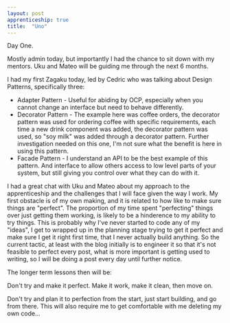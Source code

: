 ```yaml
---
layout: post
apprenticeship: true
title:  "Uno"
---
```


Day One.

Mostly admin today, but importantly I had the chance to sit down with my
mentors. Uku and Mateo will be guiding me through the next 6 months.

I had my first Zagaku today, led by Cedric who was talking about Design
Patterns, specifically three:

- Adapter Pattern - Useful for abiding by OCP, especially when you cannot
  change an interface but need to behave differently.
- Decorator Pattern - The example here was coffee orders, the decorator pattern
  was used for ordering coffee with specific requirements, each time a new
  drink component was added, the decorator pattern was used, so "soy milk" was
  added through a decorator pattern. Further investigation needed on this one,
  I'm not sure what the benefit is here in using this pattern.
- Facade Pattern - I understand an API to be the best example of this pattern.
  And interface to allow others access to low level parts of your system, but
  still giving you control over what they can do with it.

I had a great chat with Uku and Mateo about my approach to the apprenticeship
and the challenges that I will face given the way I work. My first obstacle is
of my own making, and it is related to how like to make sure things are
"perfect". The proportion of my time spent "perfecting" things over just
getting them working, is likely to be a hinderence to my ability to try things.
This is probably why I've never started to code any of my "ideas", I get to
wrapped up in the planning stage trying to get it perfect and make sure I get
it right first time, that I never actually build anything. So the current
tactic, at least with the blog initially is to engineer it so that it's not
feasible to perfect every post, what is more important is getting used to
writing, so I will be doing a post every day until further notice.

The longer term lessons then will be:

Don't try and make it perfect. Make it work, make it clean, then move on.

Don't try and plan it to perfection from the start, just start building, and go
from there. This will also require me to get comfortable with me deleting my
own code...
